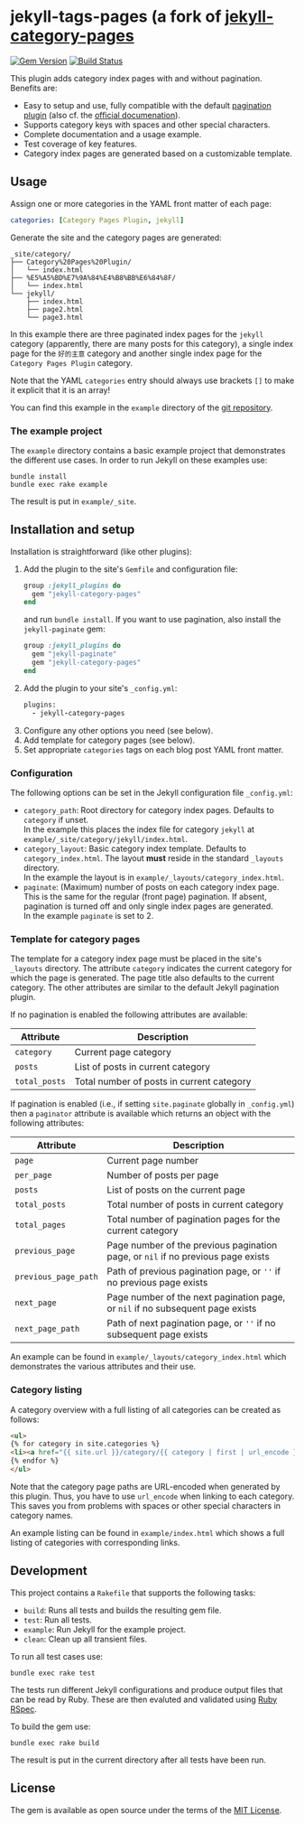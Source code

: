 # jekyll-tags-pages (a fork of [jekyll-category-pages](https://github.com/field-theory/jekyll-category-pages)

[![Gem Version](https://img.shields.io/gem/v/jekyll-category-pages.svg)](https://rubygems.org/gems/jekyll-category-pages)
[![Build Status](https://travis-ci.org/field-theory/jekyll-category-pages.png?branch=master)](https://travis-ci.org/field-theory/jekyll-category-pages)

This plugin adds category index pages with and without pagination.  
Benefits are:
* Easy to setup and use, fully compatible with the default [pagination
    plugin](https://github.com/jekyll/jekyll-paginate) (also cf. the
    [official documenation](https://jekyllrb.com/docs/pagination/)).
* Supports category keys with spaces and other special characters.
* Complete documentation and a usage example.
* Test coverage of key features.
* Category index pages are generated based on a customizable template.

## Usage

Assign one or more categories in the YAML front matter of each page:
```yaml
categories: [Category Pages Plugin, jekyll]
```
Generate the site and the category pages are generated:
```
_site/category/
├── Category%20Pages%20Plugin/
│   └── index.html
├── %E5%A5%BD%E7%9A%84%E4%B8%BB%E6%84%8F/
│   └── index.html
└── jekyll/
    ├── index.html
    ├── page2.html
    └── page3.html
```
In this example there are three paginated index pages for the `jekyll`
category (apparently, there are many posts for this category), a
single index page for the `好的主意` category and another single index
page for the `Category Pages Plugin` category.

Note that the YAML `categories` entry should always use brackets `[]`
to make it explicit that it is an array!

You can find this example in the `example` directory of the [git
repository](https://github.com/field-theory/jekyll-category-pages).

### The example project

The `example` directory contains a basic example project that
demonstrates the different use cases. In order to run Jekyll on these
examples use:
```shell
bundle install
bundle exec rake example
```
The result is put in `example/_site`.

## Installation and setup

Installation is straightforward (like other plugins):
1. Add the plugin to the site's `Gemfile` and configuration file:
    ```ruby
    group :jekyll_plugins do
      gem "jekyll-category-pages"
    end
    ```
    and run `bundle install`. If you want to use pagination, also
    install the `jekyll-paginate` gem:
    ```ruby
    group :jekyll_plugins do
      gem "jekyll-paginate"
      gem "jekyll-category-pages"
    end
    ```
2. Add the plugin to your site's `_config.yml`:
    ```ruby
    plugins:
      - jekyll-category-pages
    ```
3. Configure any other options you need (see below).
4. Add template for category pages (see below).
5. Set appropriate `categories` tags on each blog post YAML front
   matter.

### Configuration

The following options can be set in the Jekyll configuration file
`_config.yml`:
* `category_path`: Root directory for category index pages. Defaults
    to `category` if unset.  
    In the example this places the index file for category `jekyll` at
    `example/_site/category/jekyll/index.html`.
* `category_layout`: Basic category index template. Defaults to
    `category_index.html`. The layout **must** reside in the standard
    `_layouts` directory.  
    In the example the layout is in
    `example/_layouts/category_index.html`.
* `paginate`: (Maximum) number of posts on each category index
    page. This is the same for the regular (front page) pagination. If
    absent, pagination is turned off and only single index pages are
    generated.  
    In the example `paginate` is set to 2.

### Template for category pages

The template for a category index page must be placed in the site's
`_layouts` directory. The attribute `category` indicates the current
category for which the page is generated. The page title also defaults
to the current category. The other attributes are similar to the
default Jekyll pagination plugin.

If no pagination is enabled the following attributes are available:

| Attribute     | Description                               |
| ------------- | ----------------------------------------- |
| `category`    | Current page category                     |
| `posts`       | List of posts in current category         |
| `total_posts` | Total number of posts in current category |

If pagination is enabled (i.e., if setting `site.paginate` globally in
`_config.yml`) then a `paginator` attribute is available which returns
an object with the following attributes:

| Attribute            | Description                                                                      |
| -------------------- | -------------------------------------------------------------------------------- |
| `page`               | Current page number                                                              |
| `per_page`           | Number of posts per page                                                         |
| `posts`              | List of posts on the current page                                                |
| `total_posts`        | Total number of posts in current category                                        |
| `total_pages`        | Total number of pagination pages for the current category                        |
| `previous_page`      | Page number of the previous pagination page, or `nil` if no previous page exists |
| `previous_page_path` | Path of previous pagination page, or `''` if no previous page exists             |
| `next_page`          | Page number of the next pagination page, or `nil` if no subsequent page exists   |
| `next_page_path`     | Path of next pagination page, or `''` if no subsequent page exists               |

An example can be found in `example/_layouts/category_index.html`
which demonstrates the various attributes and their use.

### Category listing

A category overview with a full listing of all categories can be
created as follows:
```html
<ul>
{% for category in site.categories %}
<li><a href="{{ site.url }}/category/{{ category | first | url_encode }}/index.html">{{ category | first }}</a></li>
{% endfor %}
</ul>
```
Note that the category page paths are URL-encoded when generated by
this plugin. Thus, you have to use `url_encode` when linking to each
category. This saves you from problems with spaces or other special
characters in category names.

An example listing can be found in `example/index.html` which
shows a full listing of categories with corresponding links.

## Development

This project contains a `Rakefile` that supports the following
tasks:
* `build`: Runs all tests and builds the resulting gem file.
* `test`: Run all tests.
* `example`: Run Jekyll for the example project.
* `clean`: Clean up all transient files.

To run all test cases use:
```shell
bundle exec rake test
```
The tests run different Jekyll configurations and produce output files
that can be read by Ruby. These are then evaluted and validated using
[Ruby RSpec](http://rspec.info).

To build the gem use:
```shell
bundle exec rake build
```
The result is put in the current directory after all tests have been
run.

## License

The gem is available as open source under the terms of the [MIT
License](https://github.com/field-theory/jekyll-category-pages/blob/master/LICENSE).

